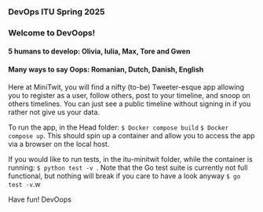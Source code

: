### DevOps ITU Spring 2025 
### Welcome to DevOops!
#### 5 humans to develop: Olivia, Iulia, Max, Tore and Gwen
#### Many ways to say Oops: Romanian, Dutch, Danish, English

Here at MiniTwit, you will find a nifty (to-be) Tweeter-esque app allowing you to register as a user, follow others, post to your timeline, and snoop on others timelines. 
You can just see a public timeline without signing in if you rather not give us your data.

To run the app, in the Head folder:
`$ Docker compose build`
`$ Docker compose up`.
This should spin up a container and allow you to access the app via a browser on the local host.

If you would like to run tests, in the itu-minitwit folder, while the container is running:
`$ python test -v `.
Note that the Go test suite is currently not full functional, but nothing will break if you care to have a look anyway
`$ go test -v`.w

Have fun! 
DevOops
